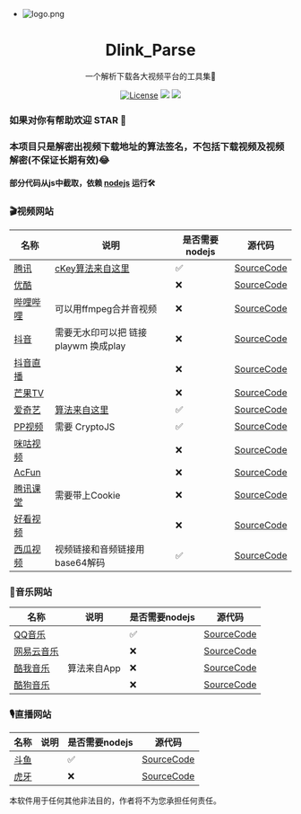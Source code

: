 - ![logo.png](https://img13.360buyimg.com/ddimg/jfs/t1/189154/38/14327/8587/60f9919fE32787d11/a5edcec999f67853.png)

<h1 align="center">
 Dlink_Parse
</h1>

<p align="center">
  一个解析下载各大视频平台的工具集🧰
</p>

<p align="center">
  <a href="https://github.com/jym66/Dlink_Parse/blob/master/LICENSE"><img src="https://img.shields.io/github/license/jym66/Dlink_Parse?style=flat" alt="License"></a>
  <a><img src="https://img.shields.io/badge/PRs-welcome-brightgreen.svg"/></a>
  <a><img src="https://img.shields.io/badge/Powered%20by-Xcode-blue"/></a>
</p>


###  如果对你有帮助欢迎 STAR 🌟

### 本项目只是解密出视频下载地址的算法签名，不包括下载视频及视频解密(不保证长期有效)😂

#### 部分代码从js中截取，依赖 [nodejs](https://nodejs.org/) 运行🛠️

#### 

### 🎬视频网站

| 名称 | 说明 | 是否需要nodejs | 源代码 |
| ---- | ---- | ---- | ---- |
|  [腾讯](https://v.qq.com/)     | [cKey算法来自这里](https://github.com/ZSAIm/iqiyi-parser/blob/master/js/tencent.js) | ✅ | [SourceCode](https://github.com/jym66/Dlink_Parse/blob/master/tencent.py) |
|   [优酷](https://www.youku.com/)   |  | ❌ | [SourceCode](https://github.com/jym66/Dlink_Parse/blob/master/youku.py)  |
|  [哔哩哔哩](https://www.bilibili.com/)    |可以用ffmpeg合并音视频  | ❌ | [SourceCode](https://github.com/jym66/Dlink_Parse/blob/master/bilibili.py) |
|   [抖音](https://www.iesdouyin.com/)    | 需要无水印可以把 链接 playwm 换成play | ❌ | [SourceCode](https://github.com/jym66/Dlink_Parse/blob/master/douyin.py) |
|   [抖音直播](https://www.iesdouyin.com/)    | | ❌ | [SourceCode](https://github.com/jym66/Dlink_Parse/blob/master/douyin_live.py) |
| [芒果TV](https://www.mgtv.com) |  | ❌ | [SourceCode](https://github.com/jym66/Dlink_Parse/blob/master/MGTV.py) |
|  [爱奇艺](https://www.iqiyi.com/) | [算法来自这里](https://github.com/ZSAIm/iqiyi-parser/blob/master/js/iqiyi_2019-08.js) | ✅            | [SourceCode](https://github.com/jym66/Dlink_Parse/blob/master/iqiyi.py) |
| [PP视频](https://v.pptv.com/) | 需要 CryptoJS | ✅ | [SourceCode](https://github.com/jym66/Dlink_Parse/blob/master/pptv.py) |
| [咪咕视频](https://www.miguvideo.com/) | | ❌ | [SourceCode](https://github.com/jym66/Dlink_Parse/blob/master/migu.py) |
| [AcFun](https://www.acfun.cn/) | | ❌ | [SourceCode](https://github.com/jym66/Dlink_Parse/blob/master/AcFun.py) |
| [腾讯课堂](https://ke.qq.com/) |需要带上Cookie | ❌ | [SourceCode](https://github.com/jym66/Dlink_Parse/blob/master/ke_qq.py) |
| [好看视频](https://haokan.baidu.com/) | | ❌ | [SourceCode](https://github.com/jym66/Dlink_Parse/blob/master/haokan.py) |
| [西瓜视频](https://www.ixigua.com/) | 视频链接和音频链接用base64解码| ✅ | [SourceCode](https://github.com/jym66/Dlink_Parse/blob/master/xigua.py) |


### 🎵音乐网站

|  名称    |  说明    |    是否需要nodejs  | 源代码 |
| ---- | ---- | ---- | ---- |
| [QQ音乐](https://y.qq.com/) | | ✅ | [SourceCode](https://github.com/jym66/Dlink_Parse/blob/master/qqmusic.py) |
| [网易云音乐](https://music.163.com/) | | ❌ | [SourceCode](https://github.com/jym66/Dlink_Parse/blob/master/music163.py) |
| [酷我音乐](http://www.kuwo.cn/) | 算法来自App| ❌ | [SourceCode](https://github.com/jym66/Dlink_Parse/blob/master/kuwoMusic.py) |
| [酷狗音乐](https://www.kugou.com/) | | ❌ | [SourceCode](https://github.com/jym66/Dlink_Parse/blob/master/kugou.py) |


### 🎙️直播网站

|  名称    |  说明    |    是否需要nodejs  | 源代码 |
| ---- | ---- | ---- | ---- |
| [斗鱼](https://www.douyu.com/) | | ✅ | [SourceCode](https://github.com/jym66/Dlink_Parse/blob/master/DouYu.py) |
| [虎牙](https://www.huya.com/) | | ❌ | [SourceCode](https://github.com/jym66/Dlink_Parse/blob/master/huya.py) |



本软件用于任何其他非法目的，作者将不为您承担任何责任。


